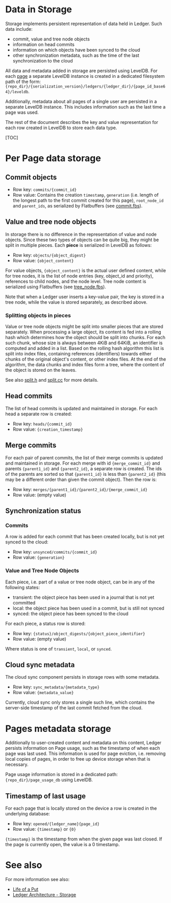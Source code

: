 # Data in Storage

Storage implements persistent representation of data held in Ledger. Such data
include:

- commit, value and tree node objects
- information on head commits
- information on which objects have been synced to the cloud
- other synchronization metadata, such as the time of the last synchronization
  to the cloud

All data and metadata added in storage are persisted using LevelDB. For each
[page](data_organization.md#Pages) a separate LevelDB instance is created in a
dedicated filesystem path of the form:
`{repo_dir}/{serialization_version}/ledgers/{ledger_dir}/{page_id_base64}/leveldb`.

Additionally, metadata about all pages of a single user are persisted in a
separate LevelDB instance. This includes information such as the last time a
page was used.

The rest of the document describes the key and value representation for each row
created in LevelDB to store each data type.

[TOC]

# Per Page data storage

## Commit objects

- Row key: `commits/{commit_id}`
- Row value: Contains the creation `timestamp`, `generation` (i.e. length of the
  longest path to the first commit created for this page), `root_node_id` and
  `parent_ids`, as serialized by Flatbuffers (see [commit.fbs]).

## Value and tree node objects

In storage there is no difference in the representation of value and node
objects. Since these two types of objects can be quite big, they might be split
in multiple pieces. Each **piece** is serialized in LevelDB as follows:

- Row key: `objects/{object_digest}`
- Row value: `{object_content}`

For value objects, `{object_content}` is the actual user defined content, while
for tree nodes, it is the list of node entries (key, object_id and priority),
references to child nodes, and the node level. Tree node content is serialized
using Flatbuffers (see [tree_node.fbs]).

Note that when a Ledger user inserts a key-value pair, the key is stored in a
tree node, while the value is stored separately, as described above.

### Splitting objects in pieces

Value or tree node objects might be split into smaller pieces that are stored
separately. When processing a large object, its content is fed into a rolling
hash which determines how the object should be split into chunks. For each such
chunk, whose size is always between 4KiB and 64KiB, an identifier is computed
and added in a list. Based on the rolling hash algorithm this list is split into
index files, containing references (identifiers) towards either chunks of the
original object's content, or other index files. At the end of the algorithm,
the data chunks and index files form a tree, where the content of the object is
stored on the leaves.

See also [split.h] and [split.cc] for more details.

## Head commits

The list of head commits is updated and maintained in storage. For each head a
separate row is created:
- Row key: `heads/{commit_id}`
- Row value: `{creation_timestamp}`

## Merge commits

For each pair of parent commits, the list of their merge commits is updated and
maintained in storage. For each merge with id `{merge_commit_id}` and parents
`{parent1_id}` and `{parent2_id}`, a separate row is created. The ids of the
parents are sorted so that `{parent1_id}` is less than `{parent2_id}` (this may
be a different order than given the commit object). Then the row is:
- Row key: `merges/{parent1_id}/{parent2_id}/{merge_commit_id}`
- Row value: (empty value)

## Synchronization status

### Commits
A row is added for each commit that has been created locally, but is not yet
synced to the cloud:
- Row key: `unsynced/commits/{commit_id}`
- Row value: `{generation}`

### Value and Tree Node Objects
Each piece, i.e. part of a value or tree node object, can be in any of the
following states:

- transient: the object piece has been used in a journal that is not yet committed
- local: the object piece has been used in a commit, but is still not synced
- synced: the object piece has been synced to the cloud

For each piece, a status row is stored:

- Row key: `{status}/object_digests/{object_piece_identifier}`
- Row value: (empty value)

Where status is one of `transient`, `local`, or `synced`.

## Cloud sync metadata

The cloud sync component persists in storage rows with some metadata.

- Row key: `sync_metadata/{metadata_type}`
- Row value: `{metadata_value}`

Currently, cloud sync only stores a single such line, which contains the
server-side timestamp of the last commit fetched from the cloud.


# Pages metadata storage

Additionally to user-created content and metadata on this content, Ledger
persists information on Page usage, such as the timestamp of when each page was
last used. This information is used for page eviction, i.e. removing local
copies of pages, in order to free up device storage when that is necessary.

Page usage information is stored in a dedicated path: `{repo_dir}/page_usage_db`
using LevelDB.

## Timestamp of last usage
For each page that is locally stored on the device a row is created in the
underlying database:

- Row key: `opened/{ledger_name}{page_id}`
- Row value: `{timestamp}` or `{0}`

`{timestamp}` is the timestamp from when the given page was last closed. If the
page is currently open, the value is a 0 timestamp.

# See also

For more information see also:
 - [Life of a Put](life_of_a_put.md)
 - [Ledger Architecture - Storage](architecture.md#Storage)


[commit.fbs]: /peridot/bin/ledger/storage/impl/commit.fbs
[split.cc]: /peridot/bin/ledger/storage/impl/split.cc
[split.h]: /peridot/bin/ledger/storage/impl/split.h
[tree_node.fbs]: /peridot/bin/ledger/storage/impl/btree/tree_node.fbs
[journals]: life_of_a_put.md#Journals
